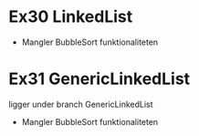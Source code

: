# Ex30 LinkedList
- Mangler BubbleSort funktionaliteten

# Ex31 GenericLinkedList
ligger under branch GenericLinkedList
- Mangler BubbleSort funktionaliteten

